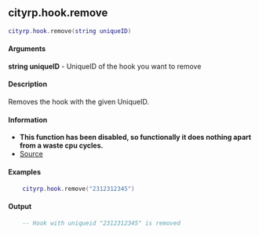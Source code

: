
## cityrp.hook.remove

```lua
cityrp.hook.remove(string uniqueID)
```

#### Arguments

**string uniqueID** - UniqueID of the hook you want to remove

#### Description
Removes the hook with the given UniqueID.

#### Information
* **This function has been disabled, so functionally it does nothing apart from a waste cpu cycles.**
* [Source](https://app.assembla.com/spaces/roleplaygamemode/subversion/source/HEAD/gamemode/core/libraries/sh_hook.lua#ln34)

#### Examples
```lua
	cityrp.hook.remove("2312312345")
```

#### Output
```lua
	-- Hook with uniqueid "2312312345" is removed
```
